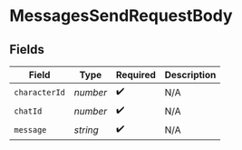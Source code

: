 # MessagesSendRequestBody


## Fields

| Field              | Type               | Required           | Description        |
| ------------------ | ------------------ | ------------------ | ------------------ |
| `characterId`      | *number*           | :heavy_check_mark: | N/A                |
| `chatId`           | *number*           | :heavy_check_mark: | N/A                |
| `message`          | *string*           | :heavy_check_mark: | N/A                |
